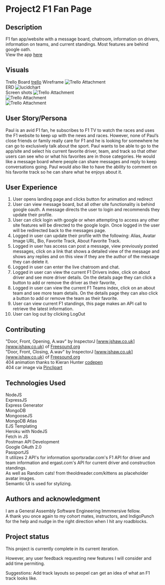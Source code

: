 # Project2 F1 Fan Page

## Description
F1 fan app/website with a message board, chatroom, information on drivers, information on teams, and current standings.  Most features are behind google oath.</br>
View the app [here](https://sei-project2-f1-fans.herokuapp.com/)</br>

## Visuals
Trello Board
[trello](https://trello.com/b/qAnhxNgY/project-2-f1-fans)
Wireframe
![Trello Attachment](https://trello-attachments.s3.amazonaws.com/5f46c567a9af48168aa00564/5f47e53f78226f37255f4214/0e5da879f16402718adb8d7de20689e7/Screen_Shot_2020-08-27_at_5.09.40_PM.png)</br>
ERD
![lucidchart](https://trello-attachments.s3.amazonaws.com/5f46c567a9af48168aa00564/5f47e019dff4fa795b50dd2e/5539dd31b3036cf6a185be9c62d2decc/SEI-Project2-F1_(1).png)</br>
Screen shots
![Trello Attachment](https://trello-attachments.s3.amazonaws.com/5f514f9195347850891c7d4b/990x716/37598f694a47c712546075b9cb102bf1/screenshot.png)</br>
![Trello Attachment](https://trello-attachments.s3.amazonaws.com/5f46c567a9af48168aa00564/5f514f9195347850891c7d4b/2c0b87f939777752d72fd950ad0ca2dd/Screen_Shot_2020-09-03_at_1.16.28_PM.png)</br>
![Trello Attachment](https://trello-attachments.s3.amazonaws.com/5f46c567a9af48168aa00564/5f514f9195347850891c7d4b/f6f0e1464faa41fb06035014eff7323b/Screen_Shot_2020-09-03_at_1.16.01_PM.png)</br>

## User Story/Persona
Paul is an avid F1 fan, he subscribes to F1 TV to watch the races and uses the F1 website to keep up with the news and races.  However, none of Paul’s close friends or family really care for F1 and he is looking for somewhere he can go to exclusively talk about the sport.  Paul wants to be able to go to the app/site and select his current favorite driver, team, and track so that other users can see who or what his favorites are in those categories.  He would like a message board where people can share messages and reply to keep conversations going.  Paul would also like to have the ability to comment on his favorite track so he can share what he enjoys about it.  </br>

## User Experience
1. User opens landing page and clicks button for animation and redirect
2. User can view message board, but all other site functionality is behind google oauth.  A message directs the user to login and recommends they update their profile.
3. User can click login with google or when attempting to access any other site features will be directed to the google login.  Once logged in the user will be redirected back to the messages page.
4. Logged in user can update their profile with the following: Alias, Avatar Image URL, Bio, Favorite Track, About Favorite Track. 
5. Logged in user has access can post a message, view previously posted messages, click on a link that shows a detailed view of the message and shows any replies and on this view if they are the author of the message they can delete it. 
6. Logged in user can enter the live chatroom and chat.
7. Logged in user can view the current F1 Drivers index, click on about driver and see more driver details. On the details page they can click a button to add or remove the driver as their favorite,
8. Logged in user can view the current F1 Teams index, click on an about team and see more team details.  On the details page they can also click a button to add or remove the team as their favorite.
9. User can view current F1 standings, this page makes an API call to retrieve the latest information.
10. User can log out by clicking LogOut</br>


## Contributing
"Door, Front, Opening, A.wav" by InspectorJ [www.jshaw.co.uk](www.jshaw.co.uk) of [Freesound.org](Freesound.org)</br>
"Door, Front, Closing, A.wav" by InspectorJ [www.jshaw.co.uk](www.jshaw.co.uk) of [Freesound.org](Freesound.org)</br>
404 animation thanks to Kieran Hunter [codepen](https://codepen.io/kieranfivestars/pen/MYdQxX)</br>
404 car image via [Pinclipart](https://www.pinclipart.com/pindetail/bTTmwb_car-wheel-clipart-side-view-race-car-icon/)</br>

## Technologies Used
NodeJS</br>
ExpressJS</br>
Express Generator</br>
MongoDB</br>
MongooseJS</br>
MongoDB Atlas</br>
EJS Templating</br>
Heroku with NodeJS</br>
Fetch in JS</br>
Postman API Development</br>
Google OAuth 2.0</br>
PassportJS</br>
It utilizes 2 API's for information sportsradar.com's F1 API for driver and team information and ergast.com's API for current driver and construction standings. </br>
As well as Random cats! from theoldreader.com/kittens as placeholder avatar images. </br>
Semantic UI is used for stylizing.</br>



## Authors and acknowledgment
I am a General Assembly Software Engineering Immmersive fellow.</br>
A thank you once again to my cohort mates, instructors, and IndigoPunch for the help and nudge in the right direction when I hit any roadblocks.</br>


## Project status
This project is currently complete in its current iteration. </br>

However, any user feedback requesting new features I will consider and add time permiting. </br>

Suggestions: Add track layouts so peopel can get an idea of what an F1 track looks like. </br>